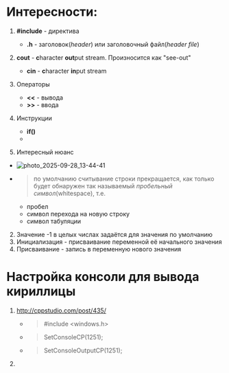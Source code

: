 # Интересности:
1. **#include** - директива
   - **.h** - заголовок(_header_) или заголовочный файл(_header file_)
2. **cout** - **c**haracter **out**put stream. Произносится как "see-out"
   - **cin** - **c**haracter **in**put stream
3. Операторы
   - **<<** - вывода
   - **>>** - ввода
4. Инструкции
   - **if()**
   - 

1. Интересный нюанс
  - ![photo_2025-09-28_13-44-41](https://github.com/user-attachments/assets/7f6c5184-62df-42f8-8a63-3c092312e97f)
  - > по умолчанию считывание строки прекращается, как только будет обнаружен так называемый _пробельный символ_(whitespace), т.е.
    - пробел
    - символ перехода на новую строку
    - символ табуляции
2. Значение -1 в целых числах задаётся для значения по умолчанию
3. Инициализация - присваивание переменной её начального значения
5. Присваивание - запись в переменную нового значения


# Настройка консоли для вывода кириллицы
1. http://cppstudio.com/post/435/
   - > #include <windows.h>
   - > SetConsoleCP(1251);
   - > SetConsoleOutputCP(1251);
2. 
